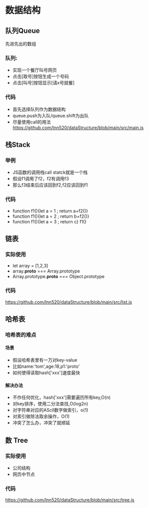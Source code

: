 # 数据结构


## 队列Queue
先进先出的数组

### 队列:
* 实现一个餐厅叫号网页
* 点击[取号]按钮生成一个号码
* 点击[叫号]按钮显示[请x号就餐]

### 代码
* 首先选择队列作为数据结构
* queue.push为入队/queue.shift为出队
* 尽量使用call的用法
https://github.com/lnn520/dataStructure/blob/main/src/main.js

## 栈Stack

 ### 举例
 * JS函数的调用栈call statck就是一个栈
 * 假设f1调用了f2，f2有调用f3
 * 那么f3结束后应该回到f2,f2应该回到f1
 ### 代码
 * function f1(){let a = 1 ; return a+f2()}
 * function f1(){let a = 2 ; return b+f2()}
 * function f1(){let a = 3 ; return c}
  f1()
  
## 链表

### 实际使用
* let array = [1,2,3]
* array.__proto__ === Array.prototype
* Array.prototype.__proto__ === Object.prototype
### 代码
https://github.com/lnn520/dataStructure/blob/main/src/list.js


## 哈希表

### 哈希表的难点

#### 场景
* 假设哈希表里有一万对key-value
* 比如name:'tom',age:18,p1:'proto'
* 如何使得读取hash['xxx']速度最快
#### 解决办法
* 不作任何优化，hash['xxx']需要遍历所有key,O(n)
* 对key排序，使用二分法查找,O(log2n)
* 对字符串对应的AScll数字做索引，o(1)
* 对索引做除法取余操作，O(1)
* 冲突了怎么办，冲突了就顺延


## 数 Tree

### 实际使用
* 公司结构
* 网页中节点
### 代码
https://github.com/lnn520/dataStructure/blob/main/src/tree.js


